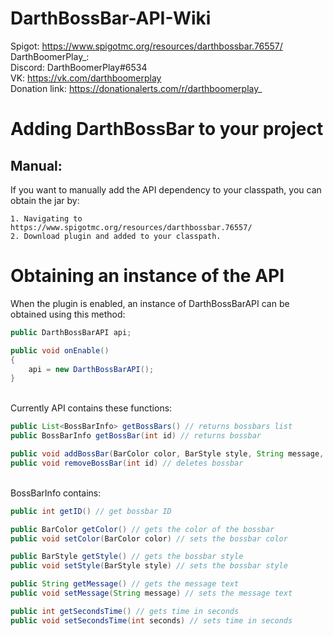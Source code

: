 # DarthBossBar-API-Wiki
Spigot: https://www.spigotmc.org/resources/darthbossbar.76557/
\
DarthBoomerPlay_:\
  Discord: DarthBoomerPlay#6534 \
  VK: https://vk.com/darthboomerplay \
  Donation link: https://donationalerts.com/r/darthboomerplay_

# Adding DarthBossBar to your project

##  Manual:
   If you want to manually add the API dependency to your classpath, you can obtain the jar by:
    
    1. Navigating to https://www.spigotmc.org/resources/darthbossbar.76557/
    2. Download plugin and added to your classpath.
    
# Obtaining an instance of the API
   When the plugin is enabled, an instance of DarthBossBarAPI can be obtained using this method:
```java
public DarthBossBarAPI api;

public void onEnable()
{
    api = new DarthBossBarAPI();
}
```
\
   Currently API contains these functions:
```java
public List<BossBarInfo> getBossBars() // returns bossbars list
public BossBarInfo getBossBar(int id) // returns bossbar

public void addBossBar(BarColor color, BarStyle style, String message, int seconds) // creates bossbar
public void removeBossBar(int id) // deletes bossbar
```
\
   BossBarInfo contains:
```java
public int getID() // get bossbar ID

public BarColor getColor() // gets the color of the bossbar
public void setColor(BarColor color) // sets the bossbar color

public BarStyle getStyle() // gets the bossbar style
public void setStyle(BarStyle style) // sets the bossbar style

public String getMessage() // gets the message text
public void setMessage(String message) // sets the message text

public int getSecondsTime() // gets time in seconds
public void setSecondsTime(int seconds) // sets time in seconds
```
